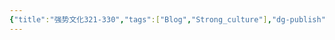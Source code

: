 ```yaml
---
{"title":"强势文化321-330","tags":["Blog","Strong_culture"],"dg-publish":true,"dg-note-icon":5,"permalink":"/🌓Interest_兴趣/Exalt 提升/强势文化/33强势文化321-330/","dgPassFrontmatter":true,"noteIcon":5,"created":"2024-09-19T10:56:52.564+08:00","updated":"2024-09-19T11:00:30.744+08:00"}
---
```



